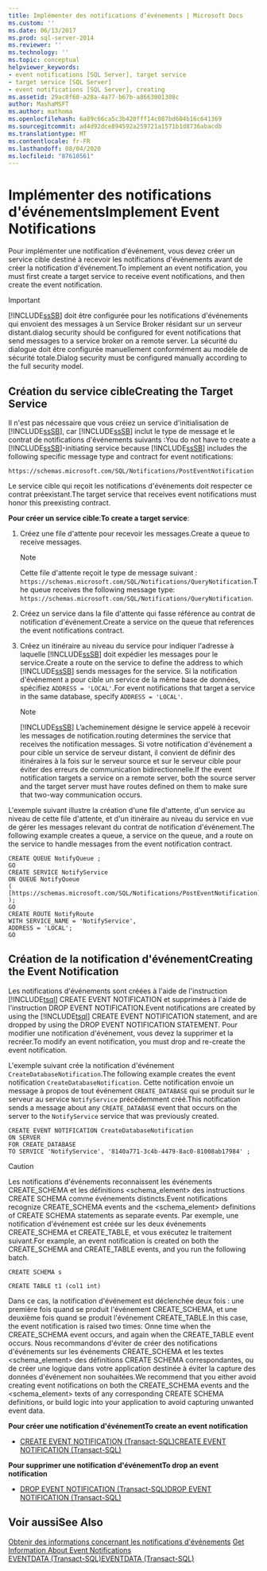 ```yaml
---
title: Implémenter des notifications d’événements | Microsoft Docs
ms.custom: ''
ms.date: 06/13/2017
ms.prod: sql-server-2014
ms.reviewer: ''
ms.technology: ''
ms.topic: conceptual
helpviewer_keywords:
- event notifications [SQL Server], target service
- target service [SQL Server]
- event notifications [SQL Server], creating
ms.assetid: 29ac8f68-a28a-4a77-b67b-a8663001308c
author: MashaMSFT
ms.author: mathoma
ms.openlocfilehash: 6a89c66ca5c3b420fff14c087bd604b16c641369
ms.sourcegitcommit: ad4d92dce894592a259721a1571b1d8736abacdb
ms.translationtype: MT
ms.contentlocale: fr-FR
ms.lasthandoff: 08/04/2020
ms.locfileid: "87610561"
---
```

# <a name="implement-event-notifications"></a><span data-ttu-id="766a2-102">Implémenter des notifications d'événements</span><span class="sxs-lookup"><span data-stu-id="766a2-102">Implement Event Notifications</span></span>
  <span data-ttu-id="766a2-103">Pour implémenter une notification d'événement, vous devez créer un service cible destiné à recevoir les notifications d'événements avant de créer la notification d'événement.</span><span class="sxs-lookup"><span data-stu-id="766a2-103">To implement an event notification, you must first create a target service to receive event notifications, and then create the event notification.</span></span>  
  
> [!IMPORTANT]  
>  [!INCLUDE[ssSB](../../includes/sssb-md.md)] <span data-ttu-id="766a2-104">doit être configurée pour les notifications d'événements qui envoient des messages à un Service Broker résidant sur un serveur distant.</span><span class="sxs-lookup"><span data-stu-id="766a2-104">dialog security should be configured for event notifications that send messages to a service broker on a remote server.</span></span> <span data-ttu-id="766a2-105">La sécurité du dialogue doit être configurée manuellement conformément au modèle de sécurité totale.</span><span class="sxs-lookup"><span data-stu-id="766a2-105">Dialog security must be configured manually according to the full security model.</span></span>  
  
## <a name="creating-the-target-service"></a><span data-ttu-id="766a2-106">Création du service cible</span><span class="sxs-lookup"><span data-stu-id="766a2-106">Creating the Target Service</span></span>  
 <span data-ttu-id="766a2-107">Il n'est pas nécessaire que vous créiez un service d'initialisation de [!INCLUDE[ssSB](../../includes/sssb-md.md)], car [!INCLUDE[ssSB](../../includes/sssb-md.md)] inclut le type de message et le contrat de notifications d'événements suivants :</span><span class="sxs-lookup"><span data-stu-id="766a2-107">You do not have to create a [!INCLUDE[ssSB](../../includes/sssb-md.md)]-initiating service because [!INCLUDE[ssSB](../../includes/sssb-md.md)] includes the following specific message type and contract for event notifications:</span></span>  
  
```  
https://schemas.microsoft.com/SQL/Notifications/PostEventNotification  
```  
  
 <span data-ttu-id="766a2-108">Le service cible qui reçoit les notifications d'événements doit respecter ce contrat préexistant.</span><span class="sxs-lookup"><span data-stu-id="766a2-108">The target service that receives event notifications must honor this preexisting contract.</span></span>  
  
 <span data-ttu-id="766a2-109">**Pour créer un service cible**:</span><span class="sxs-lookup"><span data-stu-id="766a2-109">**To create a target service**:</span></span>  
  
1.  <span data-ttu-id="766a2-110">Créez une file d'attente pour recevoir les messages.</span><span class="sxs-lookup"><span data-stu-id="766a2-110">Create a queue to receive messages.</span></span>  
  
    > [!NOTE]  
    >  <span data-ttu-id="766a2-111">Cette file d'attente reçoit le type de message suivant : `https://schemas.microsoft.com/SQL/Notifications/QueryNotification`.</span><span class="sxs-lookup"><span data-stu-id="766a2-111">The queue receives the following message type: `https://schemas.microsoft.com/SQL/Notifications/QueryNotification`.</span></span>  
  
2.  <span data-ttu-id="766a2-112">Créez un service dans la file d'attente qui fasse référence au contrat de notification d'événement.</span><span class="sxs-lookup"><span data-stu-id="766a2-112">Create a service on the queue that references the event notifications contract.</span></span>  
  
3.  <span data-ttu-id="766a2-113">Créez un itinéraire au niveau du service pour indiquer l'adresse à laquelle [!INCLUDE[ssSB](../../includes/sssb-md.md)] doit expédier les messages pour le service.</span><span class="sxs-lookup"><span data-stu-id="766a2-113">Create a route on the service to define the address to which [!INCLUDE[ssSB](../../includes/sssb-md.md)] sends messages for the service.</span></span> <span data-ttu-id="766a2-114">Si la notification d'événement a pour cible un service de la même base de données, spécifiez `ADDRESS = 'LOCAL'`.</span><span class="sxs-lookup"><span data-stu-id="766a2-114">For event notifications that target a service in the same database, specify `ADDRESS = 'LOCAL'`.</span></span>  
  
    > [!NOTE]  
    >  [!INCLUDE[ssSB](../../includes/sssb-md.md)] <span data-ttu-id="766a2-115">L’acheminement désigne le service appelé à recevoir les messages de notification.</span><span class="sxs-lookup"><span data-stu-id="766a2-115">routing determines the service that receives the notification messages.</span></span> <span data-ttu-id="766a2-116">Si votre notification d'événement a pour cible un service de serveur distant, il convient de définir des itinéraires à la fois sur le serveur source et sur le serveur cible pour éviter des erreurs de communication bidirectionnelle.</span><span class="sxs-lookup"><span data-stu-id="766a2-116">If the event notification targets a service on a remote server, both the source server and the target server must have routes defined on them to make sure that two-way communication occurs.</span></span>  
  
 <span data-ttu-id="766a2-117">L'exemple suivant illustre la création d'une file d'attente, d'un service au niveau de cette file d'attente, et d'un itinéraire au niveau du service en vue de gérer les messages relevant du contrat de notification d'événement.</span><span class="sxs-lookup"><span data-stu-id="766a2-117">The following example creates a queue, a service on the queue, and a route on the service to handle messages from the event notification contract.</span></span>  
  
```  
CREATE QUEUE NotifyQueue ;  
GO  
CREATE SERVICE NotifyService  
ON QUEUE NotifyQueue  
(  
[https://schemas.microsoft.com/SQL/Notifications/PostEventNotification]  
);  
GO  
CREATE ROUTE NotifyRoute  
WITH SERVICE_NAME = 'NotifyService',  
ADDRESS = 'LOCAL';  
GO  
```  
  
## <a name="creating-the-event-notification"></a><span data-ttu-id="766a2-118">Création de la notification d'événement</span><span class="sxs-lookup"><span data-stu-id="766a2-118">Creating the Event Notification</span></span>  
 <span data-ttu-id="766a2-119">Les notifications d'événements sont créées à l'aide de l'instruction [!INCLUDE[tsql](../../includes/tsql-md.md)] CREATE EVENT NOTIFICATION et supprimées à l'aide de l'instruction DROP EVENT NOTIFICATION.</span><span class="sxs-lookup"><span data-stu-id="766a2-119">Event notifications are created by using the [!INCLUDE[tsql](../../includes/tsql-md.md)] CREATE EVENT NOTIFICATION statement, and are dropped by using the DROP EVENT NOTIFICATION STATEMENT.</span></span> <span data-ttu-id="766a2-120">Pour modifier une notification d'événement, vous devez la supprimer et la recréer.</span><span class="sxs-lookup"><span data-stu-id="766a2-120">To modify an event notification, you must drop and re-create the event notification.</span></span>  
  
 <span data-ttu-id="766a2-121">L'exemple suivant crée la notification d'événement `CreateDatabaseNotification`.</span><span class="sxs-lookup"><span data-stu-id="766a2-121">The following example creates the event notification `CreateDatabaseNotification`.</span></span> <span data-ttu-id="766a2-122">Cette notification envoie un message à propos de tout événement `CREATE_DATABASE` qui se produit sur le serveur au service `NotifyService` précédemment créé.</span><span class="sxs-lookup"><span data-stu-id="766a2-122">This notification sends a message about any `CREATE_DATABASE` event that occurs on the server to the `NotifyService` service that was previously created.</span></span>  
  
```  
CREATE EVENT NOTIFICATION CreateDatabaseNotification  
ON SERVER  
FOR CREATE_DATABASE  
TO SERVICE 'NotifyService', '8140a771-3c4b-4479-8ac0-81008ab17984' ;  
```  
  
> [!CAUTION]  
>  <span data-ttu-id="766a2-123">Les notifications d'événements reconnaissent les événements CREATE_SCHEMA et les définitions <schema_element> des instructions CREATE SCHEMA comme événements distincts.</span><span class="sxs-lookup"><span data-stu-id="766a2-123">Event notifications recognize CREATE_SCHEMA events and the <schema_element> definitions of CREATE SCHEMA statements as separate events.</span></span> <span data-ttu-id="766a2-124">Par exemple, une notification d'événement est créée sur les deux événements CREATE_SCHEMA et CREATE_TABLE, et vous exécutez le traitement suivant.</span><span class="sxs-lookup"><span data-stu-id="766a2-124">For example, an event notification is created on both the CREATE_SCHEMA and CREATE_TABLE events, and you run the following batch.</span></span>  
>   
>  `CREATE SCHEMA s`  
>   
>  `CREATE TABLE t1 (col1 int)`  
>   
>  <span data-ttu-id="766a2-125">Dans ce cas, la notification d'événement est déclenchée deux fois : une première fois quand se produit l'événement CREATE_SCHEMA, et une deuxième fois quand se produit l'événement CREATE_TABLE.</span><span class="sxs-lookup"><span data-stu-id="766a2-125">In this case, the event notification is raised two times: Onne time when the CREATE_SCHEMA event occurs, and again when the CREATE_TABLE event occurs.</span></span> <span data-ttu-id="766a2-126">Nous recommandons d'éviter de créer des notifications d'événements sur les événements CREATE_SCHEMA et les textes <schema_element> des définitions CREATE SCHEMA correspondantes, ou de créer une logique dans votre application destinée à éviter la capture des données d'événement non souhaitées.</span><span class="sxs-lookup"><span data-stu-id="766a2-126">We recommend that you either avoid creating event notifications on both the CREATE_SCHEMA events and the <schema_element> texts of any corresponding CREATE SCHEMA definitions, or build logic into your application to avoid capturing unwanted event data.</span></span>  
  
 <span data-ttu-id="766a2-127">**Pour créer une notification d'événement**</span><span class="sxs-lookup"><span data-stu-id="766a2-127">**To create an event notification**</span></span>  
  
-   [<span data-ttu-id="766a2-128">CREATE EVENT NOTIFICATION &#40;Transact-SQL&#41;</span><span class="sxs-lookup"><span data-stu-id="766a2-128">CREATE EVENT NOTIFICATION &#40;Transact-SQL&#41;</span></span>](/sql/t-sql/statements/create-event-notification-transact-sql)  
  
 <span data-ttu-id="766a2-129">**Pour supprimer une notification d'événement**</span><span class="sxs-lookup"><span data-stu-id="766a2-129">**To drop an event notification**</span></span>  
  
-   [<span data-ttu-id="766a2-130">DROP EVENT NOTIFICATION &#40;Transact-SQL&#41;</span><span class="sxs-lookup"><span data-stu-id="766a2-130">DROP EVENT NOTIFICATION &#40;Transact-SQL&#41;</span></span>](/sql/t-sql/statements/drop-event-notification-transact-sql)  
  
## <a name="see-also"></a><span data-ttu-id="766a2-131">Voir aussi</span><span class="sxs-lookup"><span data-stu-id="766a2-131">See Also</span></span>  
 <span data-ttu-id="766a2-132">[Obtenir des informations concernant les notifications d'événements](event-notifications.md) </span><span class="sxs-lookup"><span data-stu-id="766a2-132">[Get Information About Event Notifications](event-notifications.md) </span></span>  
 [<span data-ttu-id="766a2-133">EVENTDATA &#40;Transact-SQL&#41;</span><span class="sxs-lookup"><span data-stu-id="766a2-133">EVENTDATA &#40;Transact-SQL&#41;</span></span>](/sql/t-sql/functions/eventdata-transact-sql)  
  
  
